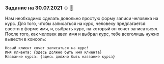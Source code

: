 ### **Задание на 30.07.2021** :relaxed: :rocket:

Нам необходимо сделать довольно простую форму записи человека на курс.
Для того, чтобы записаться на курс, человеку предлагается ввести в форме имя, и, выбрать курс, на который он хочет записатьсял. После того, как человек ввел имя и выбрал курс, тебе всеголишь нужно вывести в консоль: 

```
Новый клиент хочет записаться на курс!
Имя клиента: {здесь должно быть имя клиента}
Название курса: {здесь должно быть название курса}
```











